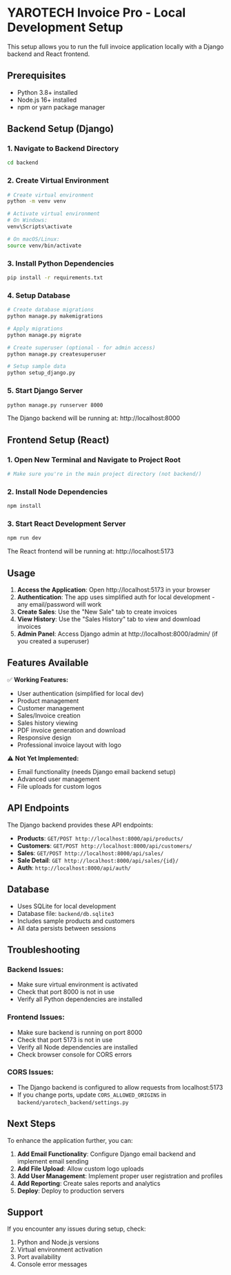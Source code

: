 # YAROTECH Invoice Pro - Local Development Setup

This setup allows you to run the full invoice application locally with a Django backend and React frontend.

## Prerequisites

- Python 3.8+ installed
- Node.js 16+ installed
- npm or yarn package manager

## Backend Setup (Django)

### 1. Navigate to Backend Directory
```bash
cd backend
```

### 2. Create Virtual Environment
```bash
# Create virtual environment
python -m venv venv

# Activate virtual environment
# On Windows:
venv\Scripts\activate

# On macOS/Linux:
source venv/bin/activate
```

### 3. Install Python Dependencies
```bash
pip install -r requirements.txt
```

### 4. Setup Database
```bash
# Create database migrations
python manage.py makemigrations

# Apply migrations
python manage.py migrate

# Create superuser (optional - for admin access)
python manage.py createsuperuser

# Setup sample data
python setup_django.py
```

### 5. Start Django Server
```bash
python manage.py runserver 8000
```

The Django backend will be running at: http://localhost:8000

## Frontend Setup (React)

### 1. Open New Terminal and Navigate to Project Root
```bash
# Make sure you're in the main project directory (not backend/)
```

### 2. Install Node Dependencies
```bash
npm install
```

### 3. Start React Development Server
```bash
npm run dev
```

The React frontend will be running at: http://localhost:5173

## Usage

1. **Access the Application**: Open http://localhost:5173 in your browser
2. **Authentication**: The app uses simplified auth for local development - any email/password will work
3. **Create Sales**: Use the "New Sale" tab to create invoices
4. **View History**: Use the "Sales History" tab to view and download invoices
5. **Admin Panel**: Access Django admin at http://localhost:8000/admin/ (if you created a superuser)

## Features Available

✅ **Working Features:**
- User authentication (simplified for local dev)
- Product management
- Customer management  
- Sales/Invoice creation
- Sales history viewing
- PDF invoice generation and download
- Responsive design
- Professional invoice layout with logo

⚠️ **Not Yet Implemented:**
- Email functionality (needs Django email backend setup)
- Advanced user management
- File uploads for custom logos

## API Endpoints

The Django backend provides these API endpoints:

- **Products**: `GET/POST http://localhost:8000/api/products/`
- **Customers**: `GET/POST http://localhost:8000/api/customers/`
- **Sales**: `GET/POST http://localhost:8000/api/sales/`
- **Sale Detail**: `GET http://localhost:8000/api/sales/{id}/`
- **Auth**: `http://localhost:8000/api/auth/`

## Database

- Uses SQLite for local development
- Database file: `backend/db.sqlite3`
- Includes sample products and customers
- All data persists between sessions

## Troubleshooting

### Backend Issues:
- Make sure virtual environment is activated
- Check that port 8000 is not in use
- Verify all Python dependencies are installed

### Frontend Issues:
- Make sure backend is running on port 8000
- Check that port 5173 is not in use
- Verify all Node dependencies are installed
- Check browser console for CORS errors

### CORS Issues:
- The Django backend is configured to allow requests from localhost:5173
- If you change ports, update `CORS_ALLOWED_ORIGINS` in `backend/yarotech_backend/settings.py`

## Next Steps

To enhance the application further, you can:

1. **Add Email Functionality**: Configure Django email backend and implement email sending
2. **Add File Upload**: Allow custom logo uploads
3. **Add User Management**: Implement proper user registration and profiles
4. **Add Reporting**: Create sales reports and analytics
5. **Deploy**: Deploy to production servers

## Support

If you encounter any issues during setup, check:
1. Python and Node.js versions
2. Virtual environment activation
3. Port availability
4. Console error messages